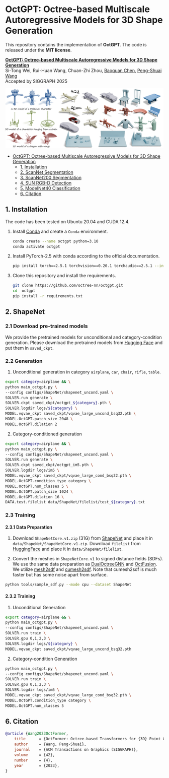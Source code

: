 # OctGPT: Octree-based Multiscale Autoregressive Models for 3D Shape Generation

This repository contains the implementation of **OctGPT**. The code is
released under the **MIT license**. 


**[OctGPT: Octree-based Multiscale Autoregressive Models for 3D Shape Generation](http://arxiv.org/)**<br/>
Si-Tong Wei, Rui-Huan Wang, Chuan-Zhi Zhou, [Baoquan Chen](https://baoquanchen.info/), [Peng-Shuai Wang](https://wang-ps.github.io/)<br/>
Accepted by SIGGRAPH 2025

![teaser](assets/teaser.png)


- [OctGPT: Octree-based Multiscale Autoregressive Models for 3D Shape Generation](#octgpt-octree-based-multiscale-autoregressive-models-for-3d-shape-generation)
  - [1. Installation](#1-installation)
  - [2. ScanNet Segmentation](#2-scannet-segmentation)
  - [3. ScanNet200 Segmentation](#3-scannet200-segmentation)
  - [4. SUN RGB-D Detection](#4-sun-rgb-d-detection)
  - [5. ModelNet40 Classification](#5-modelnet40-classification)
  - [6. Citation](#6-citation)


## 1. Installation

The code has been tested on Ubuntu 20.04 and CUDA 12.4.


1. Install [Conda](https://www.anaconda.com/) and create a `Conda` environment.

    ```bash
    conda create --name octgpt python=3.10
    conda activate octgpt
    ```

2. Install PyTorch-2.5 with conda according to the official documentation.

    ```bash
    pip install torch==2.5.1 torchvision==0.20.1 torchaudio==2.5.1 --index-url https://download.pytorch.org/whl/cu124
    ```

3. Clone this repository and install the requirements.

    ```bash
    git clone https://github.com/octree-nn/octgpt.git
    cd  octgpt
    pip install -r requirements.txt
    ```

## 2. ShapeNet

### 2.1 Download pre-trained models
We provide the pretrained models for unconditional and category-condition generation. Please download the pretrained models from [Hugging Face](https://huggingface.co) and put them in `saved_ckpt`.

### 2.2 Generation
1. Unconditional generation in category `airplane`, `car`, `chair`, `rifle`, `table`.
```bash
export category=airplane && \
python main_octgpt.py \
--config configs/ShapeNet/shapenet_uncond.yaml \
SOLVER.run generate \
SOLVER.ckpt saved_ckpt/octgpt_${category}.pth \
SOLVER.logdir logs/${category} \
MODEL.vqvae_ckpt saved_ckpt/vqvae_large_uncond_bsq32.pth \
MODEL.OctGPT.patch_size 2048 \
MODEL.OctGPT.dilation 2
```

2. Category-conditioned generation
```bash
export category=airplane && \
python main_octgpt.py \
--config configs/ShapeNet/shapenet_uncond.yaml \
SOLVER.run generate \
SOLVER.ckpt saved_ckpt/octgpt_im5.pth \
SOLVER.logdir logs/im5 \
MODEL.vqvae_ckpt saved_ckpt/vqvae_large_cond_bsq32.pth \
MODEL.OctGPT.condition_type category \
MODEL.OctGPT.num_classes 5 \
MODEL.OctGPT.patch_size 1024 \
MODEL.OctGPT.dilation 16 \
DATA.test.filelist data/ShapeNet/filelist/test_${category}.txt
```

### 2.3 Training
#### 2.3.1 Data Preparation

1. Download `ShapeNetCore.v1.zip` (31G) from [ShapeNet](https://shapenet.org/) and place it in `data/ShapeNet/ShapeNetCore.v1.zip`. Download `filelist` from [HuggingFace](https://drive.google.com/drive/folders/140U_xzAy1MobUqurN67Fm2Y-3oWrZQ1m?usp=drive_link) and place it in `data/ShapeNet/filelist`.

2. Convert the meshes in `ShapeNetCore.v1` to signed distance fields (SDFs).
We use the same data preparation as [DualOctreeGNN](https://github.com/microsoft/DualOctreeGNN.git) and [OctFusion](https://github.com/octree-nn/octfusion). We utilize [mesh2sdf](https://github.com/wang-ps/mesh2sdf) and [cumesh2sdf](https://github.com/eliphatfs/cumesh2sdf). Note that cumesh2sdf is much faster but has some noise apart from surface.
```bash
python tools/sample_sdf.py --mode cpu --dataset ShapeNet
```
#### 2.3.2 Training

1. Unconditional Generation
```bash
export category=airplane && \
python main_octgpt.py \
--config configs/ShapeNet/shapenet_uncond.yaml \
SOLVER.run train \
SOLVER.gpu 0,1,2,3 \
SOLVER.logdir logs/${category} \
MODEL.vqvae_ckpt saved_ckpt/vqvae_large_uncond_bsq32.pth
```

2. Category-condition Generation
```bash
python main_octgpt.py \
--config configs/ShapeNet/shapenet_uncond.yaml \
SOLVER.run train \
SOLVER.gpu 0,1,2,3 \
SOLVER.logdir logs/im5 \
MODEL.vqvae_ckpt saved_ckpt/vqvae_large_cond_bsq32.pth \
MODEL.OctGPT.condition_type category \
MODEL.OctGPT.num_classes 5
```
## 6. Citation
```bibtex
@article {Wang2023OctFormer,
    title      = {OctFormer: Octree-based Transformers for {3D} Point Clouds},
    author     = {Wang, Peng-Shuai},
    journal    = {ACM Transactions on Graphics (SIGGRAPH)},
    volume     = {42},
    number     = {4},
    year       = {2023},
}
   ```